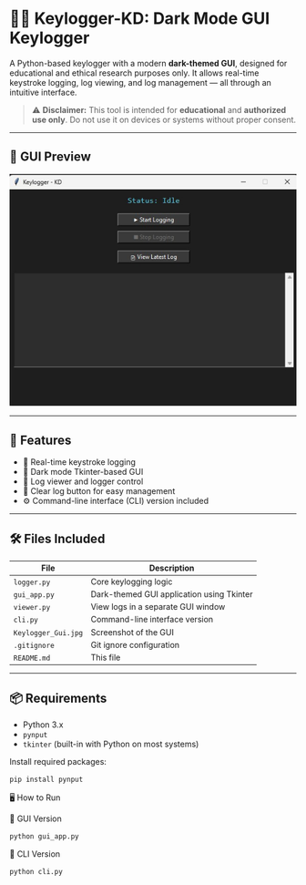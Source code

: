 # 🕵️‍♂️ Keylogger-KD: Dark Mode GUI Keylogger

A Python-based keylogger with a modern **dark-themed GUI**, designed for educational and ethical research purposes only. It allows real-time keystroke logging, log viewing, and log management — all through an intuitive interface.

> ⚠️ **Disclaimer:** This tool is intended for **educational** and **authorized use only**. Do not use it on devices or systems without proper consent.

---

## 🎨 GUI Preview

![GUI Preview](Keylogger_Gui.jpg)

---

## 🚀 Features

- 🔑 Real-time keystroke logging
- 🎨 Dark mode Tkinter-based GUI
- 📂 Log viewer and logger control
- 🧼 Clear log button for easy management
- ⚙️ Command-line interface (CLI) version included

---

## 🛠️ Files Included

| File           | Description                                   |
|----------------|-----------------------------------------------|
| `logger.py`    | Core keylogging logic                         |
| `gui_app.py`   | Dark-themed GUI application using Tkinter     |
| `viewer.py`    | View logs in a separate GUI window            |
| `cli.py`       | Command-line interface version                |
| `Keylogger_Gui.jpg` | Screenshot of the GUI                    |
| `.gitignore`   | Git ignore configuration                      |
| `README.md`    | This file                                     |

---

## 📦 Requirements

- Python 3.x
- `pynput`
- `tkinter` (built-in with Python on most systems)

Install required packages:

```bash
pip install pynput
``` 


🖥️ How to Run

🔹 GUI Version
```bash
python gui_app.py
```

🔹 CLI Version
```bash
python cli.py
```